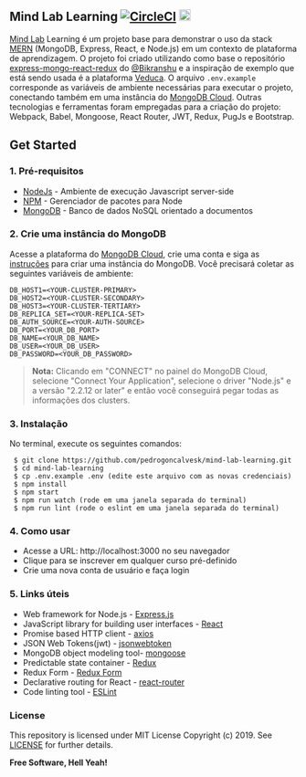 ## Mind Lab Learning [![CircleCI](https://circleci.com/gh/pedrogoncalvesk/mind-lab-learning/tree/master.svg?style=svg)](https://circleci.com/gh/pedrogoncalvesk/mind-lab-learning/tree/master) <a href="https://github.com/pedrogoncalvesk/mind-lab-learning/stargazers"><img src="https://img.shields.io/github/stars/pedrogoncalvesk/mind-lab-learning.svg?style=social&label=Star&maxAge=3600" height="20"></a>

[Mind Lab](https://www.mindlab.com.br/) Learning é um projeto base para demonstrar o uso da stack [MERN](https://scotch.io/@deityhub/getting-started-with-the-mern-stack) (MongoDB, Express, React, e Node.js) em um contexto de plataforma de aprendizagem. O projeto foi criado utilizando como base o repositório [express-mongo-react-redux](https://github.com/Bikranshu/express-mongo-react-redux) do [@Bikranshu](https://github.com/Bikranshu) e a inspiração de exemplo que está sendo usada é a plataforma [Veduca](https://veduca.org/). O arquivo ```.env.example``` corresponde as variáveis de ambiente necessárias para executar o projeto, conectando também em uma instância do [MongoDB Cloud](https://www.mongodb.com/cloud/atlas/lp/general/try). Outras tecnologias e ferramentas foram empregadas para a criação do projeto: Webpack, Babel, Mongoose, React Router, JWT, Redux, PugJs e Bootstrap.

## Get Started

### 1. Pré-requisitos

- [NodeJs](https://nodejs.org/en/) - Ambiente de execução Javascript server-side
- [NPM](https://npmjs.org/) - Gerenciador de pacotes para Node
- [MongoDB](https://www.mongodb.com/) - Banco de dados NoSQL orientado a documentos

### 2. Crie uma instância do MongoDB

Acesse a plataforma do [MongoDB Cloud](https://www.mongodb.com/cloud/atlas/lp/general/try), crie uma conta e siga as [instruções](https://docs.atlas.mongodb.com/) para criar uma instância do MongoDB. Você precisará coletar as seguintes variáveis de ambiente:
```
DB_HOST1=<YOUR-CLUSTER-PRIMARY>
DB_HOST2=<YOUR-CLUSTER-SECONDARY>
DB_HOST3=<YOUR-CLUSTER-TERTIARY>
DB_REPLICA_SET=<YOUR-REPLICA-SET>
DB_AUTH_SOURCE=<YOUR-AUTH-SOURCE>
DB_PORT=<YOUR_DB_PORT>
DB_NAME=<YOUR_DB_NAME>
DB_USER=<YOUR_DB_USER>
DB_PASSWORD=<YOUR_DB_PASSWORD>
```
> **Nota:** Clicando em "CONNECT" no painel do MongoDB Cloud, selecione "Connect Your Application", selecione o driver "Node.js" e a versão "2.2.12 or later" e então você conseguirá pegar todas as informações dos clusters.

### 3. Instalação

No terminal, execute os seguintes comandos:
``` 
 $ git clone https://github.com/pedrogoncalvesk/mind-lab-learning.git
 $ cd mind-lab-learning
 $ cp .env.example .env (edite este arquivo com as novas credenciais)
 $ npm install
 $ npm start
 $ npm run watch (rode em uma janela separada do terminal)
 $ npm run lint (rode o eslint em uma janela separada do terminal)
```

### 4. Como usar

- Acesse a URL: http://localhost:3000 no seu navegador
- Clique para se inscrever em qualquer curso pré-definido
- Crie uma nova conta de usuário e faça login

### 5. Links úteis
- Web framework for Node.js - [Express.js](http://expressjs.com/)
- JavaScript library for building user interfaces - [React](https://facebook.github.io/react/)
- Promise based HTTP client - [axios](https://github.com/mzabriskie/axios)
- JSON Web Tokens(jwt) - [jsonwebtoken](https://www.npmjs.com/package/jsonwebtoken)
- MongoDB object modeling tool- [mongoose](http://mongoosejs.com/)
- Predictable state container - [Redux](http://redux.js.org/)
- Redux Form - [Redux Form](http://redux-form.com/7.0.0/)
- Declarative routing for React - [react-router](https://reacttraining.com/react-router/)
- Code linting tool - [ESLint](http://eslint.org/)

### License

This repository is licensed under MIT License Copyright (c) 2019. See [LICENSE](https://github.com/pedrogoncalvesk/mind-lab-learning/blob/master/LICENSE) for further details.

**Free Software, Hell Yeah!**
